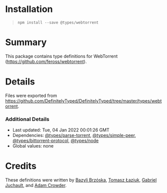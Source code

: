 # Installation
> `npm install --save @types/webtorrent`

# Summary
This package contains type definitions for WebTorrent (https://github.com/feross/webtorrent).

# Details
Files were exported from https://github.com/DefinitelyTyped/DefinitelyTyped/tree/master/types/webtorrent.

### Additional Details
 * Last updated: Tue, 04 Jan 2022 00:01:26 GMT
 * Dependencies: [@types/parse-torrent](https://npmjs.com/package/@types/parse-torrent), [@types/simple-peer](https://npmjs.com/package/@types/simple-peer), [@types/bittorrent-protocol](https://npmjs.com/package/@types/bittorrent-protocol), [@types/node](https://npmjs.com/package/@types/node)
 * Global values: none

# Credits
These definitions were written by [Bazyli Brzóska](https://github.com/niieani), [Tomasz Łaziuk](https://github.com/tlaziuk), [Gabriel Juchault](https://github.com/gjuchault), and [Adam Crowder](https://github.com/cheeseandcereal).
